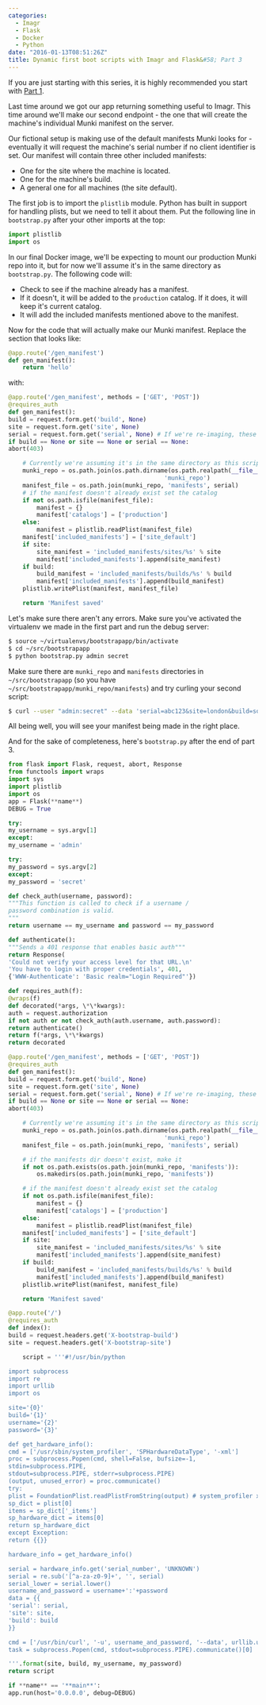```yaml
---
categories:
  - Imagr
  - Flask
  - Docker
  - Python
date: "2016-01-13T08:51:26Z"
title: Dynamic first boot scripts with Imagr and Flask&#58; Part 3
---
```


If you are just starting with this series, it is highly recommended you start with [Part 1](http://grahamgilbert.com/blog/2016/01/05/dynamic-first-boot-scripts-with-imagr-and-flask/).

Last time around we got our app returning something useful to Imagr. This time around we'll make our second endpoint - the one that will create the machine's individual Munki manifest on the server.

Our fictional setup is making use of the default manifests Munki looks for - eventually it will request the machine's serial number if no client identifier is set. Our manifest will contain three other included manifests:

- One for the site where the machine is located.
- One for the machine's build.
- A general one for all machines (the site default).<!--more-->

The first job is to import the `plistlib` module. Python has built in support for handling plists, but we need to tell it about them. Put the following line in `bootstrap.py` after your other imports at the top:

``` python linenos:false ~/src/bootstrapapp/bootstrap.py
import plistlib
import os

````

In our final Docker image, we'll be expecting to mount our production Munki repo into it, but for now we'll assume it's in the same directory as `bootstrap.py`. The following code will:

* Check to see if the machine already has a manifest.
* If it doesn't, it will be added to the ``production`` catalog. If it does, it will keep it's current catalog.
* It will add the included manifests mentioned above to the manifest.

Now for the code that will actually make our Munki manifest. Replace the section that looks like:

``` python linenos:false ~/src/bootstrapapp/bootstrap.py
@app.route('/gen_manifest')
def gen_manifest():
    return 'hello'
````

with:

``` python linenos:false ~/src/bootstrapapp/bootstrap.py
@app.route('/gen_manifest', methods = ['GET', 'POST'])
@requires_auth
def gen_manifest():
build = request.form.get('build', None)
site = request.form.get('site', None)
serial = request.form.get('serial', None) # If we're re-imaging, these are required
if build == None or site == None or serial == None:
abort(403)

    # Currently we're assuming it's in the same directory as this script
    munki_repo = os.path.join(os.path.dirname(os.path.realpath(__file__)),
                                            'munki_repo')
    manifest_file = os.path.join(munki_repo, 'manifests', serial)
    # if the manifest doesn't already exist set the catalog
    if not os.path.isfile(manifest_file):
        manifest = {}
        manifest['catalogs'] = ['production']
    else:
        manifest = plistlib.readPlist(manifest_file)
    manifest['included_manifests'] = ['site_default']
    if site:
        site_manifest = 'included_manifests/sites/%s' % site
        manifest['included_manifests'].append(site_manifest)
    if build:
        build_manifest = 'included_manifests/builds/%s' % build
        manifest['included_manifests'].append(build_manifest)
    plistlib.writePlist(manifest, manifest_file)

    return 'Manifest saved'

````

Let's make sure there aren't any errors. Make sure you've activated the virtualenv we made in the first part and run the debug server:

``` bash
$ source ~/virtualenvs/bootstrapapp/bin/activate
$ cd ~/src/bootstrapapp
$ python bootstrap.py admin secret
````

Make sure there are `munki_repo` and `manifests` directories in `~/src/bootstrapapp` (so you have `~/src/bootstrapapp/munki_repo/manifests`) and try curling your second script:

```bash
$ curl --user "admin:secret" --data 'serial=abc123&site=london&build=somebuild' http://localhost:5000/gen_manifest
```

All being well, you will see your manifest being made in the right place.

And for the sake of completeness, here's `bootstrap.py` after the end of part 3.

``` python ~/src/bootstrapapp/bootstrap.py
from flask import Flask, request, abort, Response
from functools import wraps
import sys
import plistlib
import os
app = Flask(**name**)
DEBUG = True

try:
my_username = sys.argv[1]
except:
my_username = 'admin'

try:
my_password = sys.argv[2]
except:
my_password = 'secret'

def check_auth(username, password):
"""This function is called to check if a username /
password combination is valid.
"""
return username == my_username and password == my_password

def authenticate():
"""Sends a 401 response that enables basic auth"""
return Response(
'Could not verify your access level for that URL.\n'
'You have to login with proper credentials', 401,
{'WWW-Authenticate': 'Basic realm="Login Required"'})

def requires_auth(f):
@wraps(f)
def decorated(*args, \*\*kwargs):
auth = request.authorization
if not auth or not check_auth(auth.username, auth.password):
return authenticate()
return f(*args, \*\*kwargs)
return decorated

@app.route('/gen_manifest', methods = ['GET', 'POST'])
@requires_auth
def gen_manifest():
build = request.form.get('build', None)
site = request.form.get('site', None)
serial = request.form.get('serial', None) # If we're re-imaging, these are required
if build == None or site == None or serial == None:
abort(403)

    # Currently we're assuming it's in the same directory as this script
    munki_repo = os.path.join(os.path.dirname(os.path.realpath(__file__)),
                                            'munki_repo')
    manifest_file = os.path.join(munki_repo, 'manifests', serial)

    # if the manifests dir doesn't exist, make it
    if not os.path.exists(os.path.join(munki_repo, 'manifests')):
        os.makedirs(os.path.join(munki_repo, 'manifests'))

    # if the manifest doesn't already exist set the catalog
    if not os.path.isfile(manifest_file):
        manifest = {}
        manifest['catalogs'] = ['production']
    else:
        manifest = plistlib.readPlist(manifest_file)
    manifest['included_manifests'] = ['site_default']
    if site:
        site_manifest = 'included_manifests/sites/%s' % site
        manifest['included_manifests'].append(site_manifest)
    if build:
        build_manifest = 'included_manifests/builds/%s' % build
        manifest['included_manifests'].append(build_manifest)
    plistlib.writePlist(manifest, manifest_file)

    return 'Manifest saved'

@app.route('/')
@requires_auth
def index():
build = request.headers.get('X-bootstrap-build')
site = request.headers.get('X-bootstrap-site')

    script = '''#!/usr/bin/python

import subprocess
import re
import urllib
import os

site='{0}'
build='{1}'
username='{2}'
password='{3}'

def get_hardware_info():
cmd = ['/usr/sbin/system_profiler', 'SPHardwareDataType', '-xml']
proc = subprocess.Popen(cmd, shell=False, bufsize=-1,
stdin=subprocess.PIPE,
stdout=subprocess.PIPE, stderr=subprocess.PIPE)
(output, unused_error) = proc.communicate()
try:
plist = FoundationPlist.readPlistFromString(output) # system_profiler xml is an array
sp_dict = plist[0]
items = sp_dict['_items']
sp_hardware_dict = items[0]
return sp_hardware_dict
except Exception:
return {{}}

hardware_info = get_hardware_info()

serial = hardware_info.get('serial_number', 'UNKNOWN')
serial = re.sub('[^a-za-z0-9]+', '', serial)
serial_lower = serial.lower()
username_and_password = username+':'+password
data = {{
'serial': serial,
'site': site,
'build': build
}}

cmd = ['/usr/bin/curl', '-u', username_and_password, '--data', urllib.urlencode(data), 'http://localhost:5000/gen_manifest/']
task = subprocess.Popen(cmd, stdout=subprocess.PIPE).communicate()[0]

'''.format(site, build, my_username, my_password)
return script

if **name** == '**main**':
app.run(host='0.0.0.0', debug=DEBUG)

```

```
